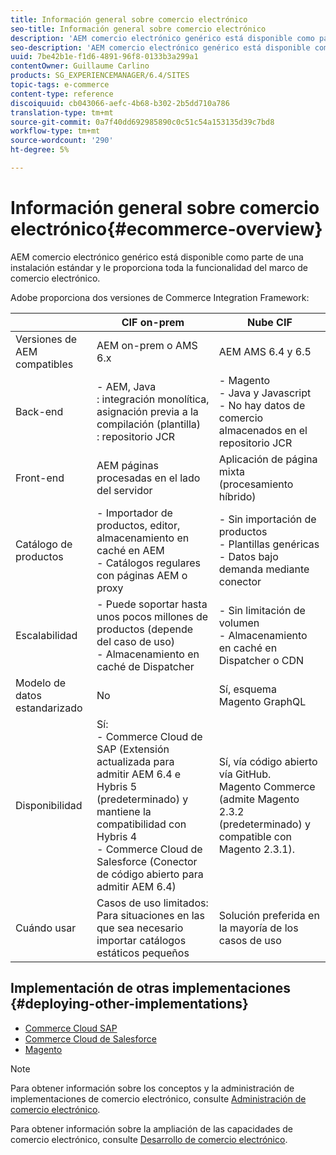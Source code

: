 ```yaml
---
title: Información general sobre comercio electrónico
seo-title: Información general sobre comercio electrónico
description: 'AEM comercio electrónico genérico está disponible como parte de la instalación estándar y le proporciona toda la funcionalidad del marco de comercio electrónico.  '
seo-description: 'AEM comercio electrónico genérico está disponible como parte de la instalación estándar y le proporciona toda la funcionalidad del marco de comercio electrónico.  '
uuid: 7be42b1e-f1d6-4891-96f8-0133b3a299a1
contentOwner: Guillaume Carlino
products: SG_EXPERIENCEMANAGER/6.4/SITES
topic-tags: e-commerce
content-type: reference
discoiquuid: cb043066-aefc-4b68-b302-2b5dd710a786
translation-type: tm+mt
source-git-commit: 0a7f40dd692985890c0c51c54a153135d39c7bd8
workflow-type: tm+mt
source-wordcount: '290'
ht-degree: 5%

---
```



# Información general sobre comercio electrónico{#ecommerce-overview}

AEM comercio electrónico genérico está disponible como parte de una instalación estándar y le proporciona toda la funcionalidad del marco de comercio electrónico.

Adobe proporciona dos versiones de Commerce Integration Framework:

|  | CIF on-prem | Nube CIF |
|-------------------------|--------------------------------------------------------------------------------------------------------------------------------------------------------------------------------------------------------|------------------------------------------------------------------------------------------------------------------------|
| Versiones de AEM compatibles | AEM on-prem o AMS 6.x | AEM AMS 6.4 y 6.5 |
| Back-end | - AEM, Java <br> : integración monolítica, asignación previa a la compilación (plantilla)<br> : repositorio JCR | - Magento <br>- Java y Javascript <br>- No hay datos de comercio almacenados en el repositorio JCR |
| Front-end | AEM páginas procesadas en el lado del servidor | Aplicación de página mixta (procesamiento híbrido) |
| Catálogo de productos | - Importador de productos, editor, almacenamiento en caché en AEM <br>- Catálogos regulares con páginas AEM o proxy | - Sin importación de productos <br>- Plantillas genéricas <br>- Datos bajo demanda mediante conector |
| Escalabilidad | - Puede soportar hasta unos pocos millones de productos (depende del caso de uso) <br> - Almacenamiento en caché de Dispatcher | - Sin limitación de volumen <br>- Almacenamiento en caché en Dispatcher o CDN |
| Modelo de datos estandarizado | No | Sí, esquema Magento GraphQL |
| Disponibilidad | Sí:<br> - Commerce Cloud de SAP (Extensión actualizada para admitir AEM 6.4 e Hybris 5 (predeterminado) y mantiene la compatibilidad con Hybris 4 <br>- Commerce Cloud de Salesforce (Conector de código abierto para admitir AEM 6.4) | Sí, vía código abierto vía GitHub. <br> Magento Commerce (admite Magento 2.3.2 (predeterminado) y compatible con Magento 2.3.1). |
| Cuándo usar | Casos de uso limitados: Para situaciones en las que sea necesario importar catálogos estáticos pequeños | Solución preferida en la mayoría de los casos de uso |


## Implementación de otras implementaciones {#deploying-other-implementations}

* [Commerce Cloud SAP](/help/sites-deploying/sap-commerce-cloud.md)
* [Commerce Cloud de Salesforce](https://github.com/adobe/commerce-salesforce)
* [Magento](https://www.adobe.io/apis/experiencecloud/commerce-integration-framework/integrations.html#!AdobeDocs/commerce-cif-documentation/master/integrations/02-AEM-Magento.md)

>[!NOTE]
>
>Para obtener información sobre los conceptos y la administración de implementaciones de comercio electrónico, consulte [Administración de comercio electrónico](/help/sites-administering/ecommerce.md).
>
>Para obtener información sobre la ampliación de las capacidades de comercio electrónico, consulte [Desarrollo de comercio electrónico](/help/sites-developing/ecommerce.md).

